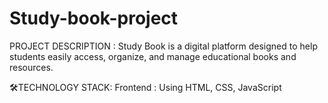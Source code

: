 # Study-book-project

PROJECT DESCRIPTION :
Study Book is a digital platform designed to help students easily access, organize, and manage educational books and resources.

🛠️TECHNOLOGY STACK:
Frontend : Using HTML, CSS, JavaScript 
